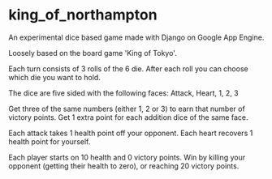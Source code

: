 king_of_northampton
===================

An experimental dice based game made with Django on Google App Engine.

Loosely based on the board game 'King of Tokyo'.

Each turn consists of 3 rolls of the 6 die. After each roll you can choose which die you want to hold.

The dice are five sided with the following faces: Attack, Heart, 1, 2, 3

Get three of the same numbers (either 1, 2 or 3) to earn that number of victory points. Get 1 extra point for each addition dice of the same face.

Each attack takes 1 health point off your opponent. Each heart recovers 1 health point for yourself.

Each player starts on 10 health and 0 victory points. Win by killing your opponent (getting their health to zero), or reaching 20 victory points.
